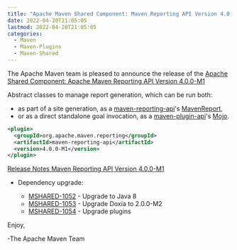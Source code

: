 ```yaml
---
title: "Apache Maven Shared Component: Maven Reporting API Version 4.0.0-M1 Released"
date: 2022-04-20T21:05:05
lastmod: 2022-04-20T21:05:05
categories:
  - Maven
  - Maven-Plugins
  - Maven-Shared
---
```

The Apache Maven team is pleased to announce the release of the 
[Apache Shared Component: Apache Maven Reporting API Version 4.0.0-M1](https://maven.apache.org/shared/maven-reporting-api/)

Abstract classes to manage report generation, which can be run both:

 * as part of a site generation, as a [maven-reporting-api](https://maven.apache.org/shared/maven-reporting-api/)'s [MavenReport](https://maven.apache.org/shared/maven-reporting-api/apidocs/org/apache/maven/reporting/MavenReport.html),
 * or as a direct standalone goal invocation, as a [maven-plugin-api](https://maven.apache.org/ref/current/maven-plugin-api/)'s [Mojo](https://maven.apache.org/ref/current/maven-plugin-api/apidocs/org/apache/maven/plugin/Mojo.html).


```xml
<plugin>
  <groupId>org.apache.maven.reporting</groupId>
  <artifactId>maven-reporting-api</artifactId>
  <version>4.0.0-M1</version>
</plugin>
```

<!-- more -->

[Release Notes Maven Reporting API Version 4.0.0-M1](https://issues.apache.org/jira/secure/ReleaseNote.jspa?version=12351595&styleName=Text&projectId=12317922)

* Dependency upgrade:
 
  * [MSHARED-1052](https://issues.apache.org/jira/browse/MSHARED-1052) - Upgrade to Java 8
  * [MSHARED-1053](https://issues.apache.org/jira/browse/MSHARED-1053) - Upgrade Doxia to 2.0.0-M2
  * [MSHARED-1054](https://issues.apache.org/jira/browse/MSHARED-1054) - Upgrade plugins


Enjoy,

-The Apache Maven Team
